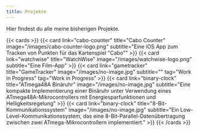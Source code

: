 ```yaml
---
title: Projekte
---
```


Hier findest du alle meine bisherigen Projekte.

{{< cards >}}
    {{< card 
        link="cabo-counter" 
        title="Cabo Counter" 
        image="/images/cabo-counter-logo.png" 
        subtitle="Eine iOS App zum Tracken von Punkten für das Kartenspiel \"Cabo\""
    >}}
    {{< card 
        link="watchwise" 
        title="WatchWise"
        image="/images/watchwise-logo.png" 
        subtitle="Eine Film-App"
    >}}
    {{< card 
        link="gametracker"
        title="GameTracker"
        image="/images/no-image.jpg"
        subtitle="" tag="Work in Progress"
        tag="Work in Progress"
    >}}
    {{< card 
        link="binary-clock" 
        title="ATmega48A Binäruhr" 
        image="/images/no-image.jpg"
        subtitle="Eine kompakte Implementierung einer Binäruhr unter Verwendung eines ATmega48A-Mikrocontrollers mit Energiesparfunktionen und Helligkeitsregelung"
    >}}
    {{< card 
        link="binary-clock"
        title="8-Bit-Kommunikationssystem"
        image="/images/no-image.jpg"
        subtitle="Ein Low-Level-Kommunikationssystem, das eine 8-Bit-Parallel-Datenübertragung zwischen zwei ATmega-Mikrocontrollern implementiert."
    >}}
{{< /cards >}}